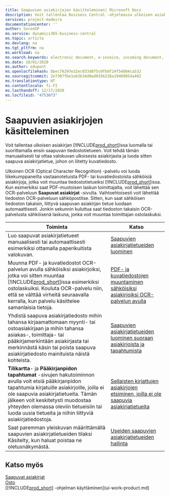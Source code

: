 ```yaml
---
title: Saapuvien asiakirjojen käsitteleminen| Microsoft Docs
description: Voit tallentaa Business Central -ohjelmassa ulkoisen asiakirjan, kuten PDF-asiakirjan, luomalla tai suorittamalla ensin saapuvan tiedostotietueen.
services: project-madeira
documentationcenter: ''
author: SorenGP
ms.service: dynamics365-business-central
ms.topic: article
ms.devlang: na
ms.tgt_pltfrm: na
ms.workload: na
ms.search.keywords: electronic document, e-invoice, incoming document, OCR, ecommerce, document exchange, import invoice
ms.date: 10/01/2020
ms.author: edupont
ms.openlocfilehash: bbec76297e32ec033d8f5c0fb0f24f54804ca532
ms.sourcegitcommit: 2e7307fbe1eb3b34d0ad9356226a19409054a402
ms.translationtype: HT
ms.contentlocale: fi-FI
ms.lasthandoff: 12/17/2020
ms.locfileid: "4753073"
---
```

# <a name="processing-incoming-documents"></a>Saapuvien asiakirjojen käsitteleminen
Voit tallentaa ulkoisen asiakirjan [!INCLUDE[prod_short](includes/prod_short.md)]issa luomalla tai suorittamalla ensin saapuvan tiedostotietueen. Voit tehdä tämän manuaalisesti tai ottaa valokuvan ulkoisesta asiakirjasta ja luoda sitten saapuva asiakirjatietue, johon on liitetty kuvatiedosto.

Ulkoinen OCR (Optical Character Recognition) -palvelu voi luoda liikekumppaneilta vastaanotetuista PDF- tai kuvatiedostoista sähköisiä asiakirjoja, jotka voit muuntaa tiedostotietueiksi [!INCLUDE[prod_short](includes/prod_short.md)]issa. Kun esimerkiksi saat PDF-muotoisen laskun toimittajalta, voit lähettää sen OCR-palveluun **Saapuvat asiakirjat** -sivulta. Vaihtoehtoisesti voit lähettää tiedoston OCR-palveluun sähköpostitse. Sitten, kun saat sähköisen tiedoston takaisin, liittyvä saapuvan asiakirjan tietue luodaan automaattisesti. Jonkin sekunnin kuluttua saat tiedoston takaisin OCR-palvelusta sähköisenä laskuna, jonka voit muuntaa toimittajan ostolaskuksi.

| Toiminta | Katso |
| --- | --- |
| Luo saapuvat asiakirjatietueet manuaalisesti tai automaattisesti esimerkiksi ottamalla paperikuitista valokuvan. |[Saapuvien asiakirjatietueiden luominen](across-how-create-income-document-records.md) |
| Muunna PDF- ja kuvatiedostot OCR-palvelun avulla sähköisiksi asiakirjoiksi, jotka voi sitten muuntaa [!INCLUDE[prod_short](includes/prod_short.md)]issa esimerkiksi ostolaskuiksi. Kouluta OCR-palvelu niin, että se välttää virheitä seuraavalla kerralla, kun palvelu käsittelee samanlaisia tietoja. |[PDF- ja kuvatiedostojen muuntaminen sähköisiksi asiakirjoiksi OCR-palvelun avulla](across-how-use-ocr-pdf-images-files.md) |
| Yhdistä saapuva asiakirjatiedosto mihin tahansa kirjaamattomaan myynti- tai ostoasiakirjaan ja mihin tahansa asiakas-, toimittaja- tai pääkirjamerkintään asiakirjasta tai merkinnästä käsin tai poista saapuva asiakirjatiedosto mainituista näistä kohteista. |[Saapuvien asiakirjatietueiden luominen suoraan asiakirjoista ja tapahtumista](across-how-connect-disconnect-income-document-records.md) |
| **Tilikartta**- ja **Pääkirjanpidon tapahtumat** -sivujen hakutoiminnon avulla voit etsiä pääkirjanpidon tapahtumia kirjatuille asiakirjoille, joilla ei ole saapuvia asiakirjatietueita. Tämän jälkeen voit keskitetysti muodostaa yhteyden olemassa oleviin tietueisiin tai luoda uusia tietueita ja niihin liittyviä asiakirjatiedostoja. |[Sellaisten kirjattujen asiakirjojen etsiminen, joilla ei ole saapuvia asiakirjatietueita](across-how-find-posted-documents-without-income-document-records.md) |
| Saat paremman yleiskuvan määrittämällä saapuvien asiakirjatietueiden tilaksi Käsitelty, kun haluat poistaa ne oletusnäkymästä. |[Useiden saapuvien asiakirjatietueiden hallinta](across-how-manage-many-income-document-records.md) |

## <a name="see-also"></a>Katso myös
[Saapuvat asiakirjat](across-income-documents.md)  
[Osto](purchasing-manage-purchasing.md)  
[[!INCLUDE[prod_short](includes/prod_short.md)] -ohjelman käyttäminen](ui-work-product.md)
